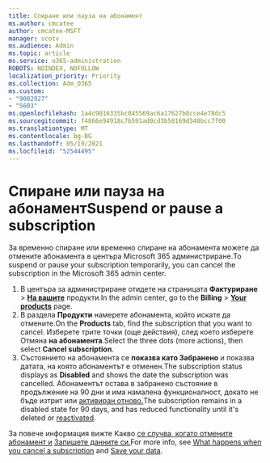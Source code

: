 ```yaml
---
title: Спиране или пауза на абонамент
ms.author: cmcatee
author: cmcatee-MSFT
manager: scotv
ms.audience: Admin
ms.topic: article
ms.service: o365-administration
ROBOTS: NOINDEX, NOFOLLOW
localization_priority: Priority
ms.collection: Adm_O365
ms.custom:
- "9002927"
- "5603"
ms.openlocfilehash: 1a4c9016335bc045569ac6a17627b8cce4e78dc5
ms.sourcegitcommit: f4866e94918c7b591ad0cd3b58169d340bcc7f00
ms.translationtype: MT
ms.contentlocale: bg-BG
ms.lasthandoff: 05/19/2021
ms.locfileid: "52544495"
---
```

# <a name="suspend-or-pause-a-subscription"></a><span data-ttu-id="bf745-102">Спиране или пауза на абонамент</span><span class="sxs-lookup"><span data-stu-id="bf745-102">Suspend or pause a subscription</span></span>

<span data-ttu-id="bf745-103">За временно спиране или временно спиране на абонамента можете да отмените абонамента в центъра Microsoft 365 администриране.</span><span class="sxs-lookup"><span data-stu-id="bf745-103">To suspend or pause your subscription temporarily, you can cancel the subscription in the Microsoft 365 admin center.</span></span>

1. <span data-ttu-id="bf745-104">В центъра за администриране отидете на страницата **Фактуриране**  >  **[На вашите](https://go.microsoft.com/fwlink/p/?linkid=842054)** продукти.</span><span class="sxs-lookup"><span data-stu-id="bf745-104">In the admin center, go to the **Billing** > **[Your products](https://go.microsoft.com/fwlink/p/?linkid=842054)** page.</span></span>
2. <span data-ttu-id="bf745-105">В раздела **Продукти** намерете абонамента, който искате да отмените.</span><span class="sxs-lookup"><span data-stu-id="bf745-105">On the **Products** tab, find the subscription that you want to cancel.</span></span> <span data-ttu-id="bf745-106">Изберете трите точки (още действия), след което изберете Отмяна **на абонамента**.</span><span class="sxs-lookup"><span data-stu-id="bf745-106">Select the three dots (more actions), then select **Cancel subscription**.</span></span>
3. <span data-ttu-id="bf745-107">Състоянието на абонамента се **показва като Забранено** и показва датата, на която абонаментът е отменен.</span><span class="sxs-lookup"><span data-stu-id="bf745-107">The subscription status displays as **Disabled** and shows the date the subscription was cancelled.</span></span> <span data-ttu-id="bf745-108">Абонаментът остава в забранено състояние в продължение на 90 дни и има намалена функционалност, докато не бъде изтрит или [активиран отново.](/microsoft-365/commerce/subscriptions/reactivate-your-subscription)</span><span class="sxs-lookup"><span data-stu-id="bf745-108">The subscription remains in a disabled state for 90 days, and has reduced functionality until it's deleted or [reactivated](/microsoft-365/commerce/subscriptions/reactivate-your-subscription).</span></span>

<span data-ttu-id="bf745-109">За повече информация вижте Какво [се случва, когато отмените абонамент и](/microsoft-365/commerce/subscriptions/cancel-your-subscription#what-happens-when-you-cancel-a-subscription) [Запишете данните си.](/microsoft-365/commerce/subscriptions/cancel-your-subscription#save-your-data)</span><span class="sxs-lookup"><span data-stu-id="bf745-109">For more info, see [What happens when you cancel a subscription](/microsoft-365/commerce/subscriptions/cancel-your-subscription#what-happens-when-you-cancel-a-subscription) and [Save your data](/microsoft-365/commerce/subscriptions/cancel-your-subscription#save-your-data).</span></span>
